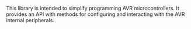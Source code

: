 This library is intended to simplify programming AVR microcontrollers. It provides an API with methods for configuring and interacting with the AVR internal peripherals.
